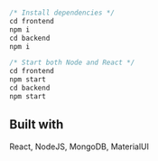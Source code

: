 ```javascript

/* Install dependencies */
cd frontend
npm i
cd backend
npm i

/* Start both Node and React */
cd frontend
npm start
cd backend
npm start

```

## Built with

React, NodeJS, MongoDB, MaterialUI
